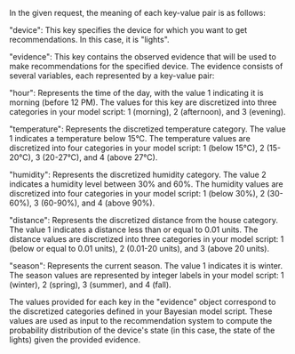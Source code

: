 In the given request, the meaning of each key-value pair is as follows:

"device": This key specifies the device for which you want to get recommendations. In this case, it is "lights".

"evidence": This key contains the observed evidence that will be used to make recommendations for the specified device. The evidence consists of several variables, each represented by a key-value pair:

"hour": Represents the time of the day, with the value 1 indicating it is morning (before 12 PM). The values for this key are discretized into three categories in your model script: 1 (morning), 2 (afternoon), and 3 (evening).

"temperature": Represents the discretized temperature category. The value 1 indicates a temperature below 15°C. The temperature values are discretized into four categories in your model script: 1 (below 15°C), 2 (15-20°C), 3 (20-27°C), and 4 (above 27°C).

"humidity": Represents the discretized humidity category. The value 2 indicates a humidity level between 30% and 60%. The humidity values are discretized into four categories in your model script: 1 (below 30%), 2 (30-60%), 3 (60-90%), and 4 (above 90%).

"distance": Represents the discretized distance from the house category. The value 1 indicates a distance less than or equal to 0.01 units. The distance values are discretized into three categories in your model script: 1 (below or equal to 0.01 units), 2 (0.01-20 units), and 3 (above 20 units).

"season": Represents the current season. The value 1 indicates it is winter. The season values are represented by integer labels in your model script: 1 (winter), 2 (spring), 3 (summer), and 4 (fall).

The values provided for each key in the "evidence" object correspond to the discretized categories defined in your Bayesian model script. These values are used as input to the recommendation system to compute the probability distribution of the device's state (in this case, the state of the lights) given the provided evidence.